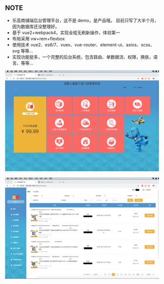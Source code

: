 ## NOTE

- 乐高商铺端后台管理平台，这不是 demo，是产品哦。 目前只写了大半个月，因为数据库还没整理好。
- 基于 vue2+webpack4，实现全程无刷新操作，体验第一
- 布局采用 vw+rem+flexbox
- 使用技术 vue2、es6/7、vuex、vue-router、element-ui、axios、scss、svg 等等...
- 实现功能挺多，一个完整的后台系统，包含路由、单数据流、权限，换肤，语言、等等...

<p align="center">
  <a href="https://raw.githubusercontent.com/JsAaron/res/master/legao1.png">
    <img src="https://github.com/JsAaron/res/blob/master/legao1.png">
  </a>
  <br><br>
  <a href="https://raw.githubusercontent.com/JsAaron/res/master/legao2.png">
    <img src="https://github.com/JsAaron/res/blob/master/legao2.png">
  </a>
</p>
